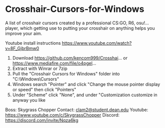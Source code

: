 # Crosshair-Cursors-for-Windows
A list of crosshair cursors created by a professional CS:GO, R6, osu!... player, which getting use to putting your crosshair on anything helps you improve your aim.

Youtube install instructions https://www.youtube.com/watch?v=8F_GjbrBmw0

1. Download 
https://github.com/kencom999/Crosshai...
or 
https://www.mediafire.com/file/o4pgel...
2. Extract with Winrar or 7zip
3. Pull the "Crosshair Cursors for Windows" folder into "C:\Windows\Cursors"
4. Windows search "Pointer" and click "Change the mouse pointer display or speed" then click "Pointers"
5. Under "Scheme" click "None", and under "Customization customize in anyway you like

Boss: Skygrass Chopper
Contact: clam2@student.dean.edu
Youtube: https://www.youtube.com/c/SkygrassChopper
Discord: https://discord.com/invite/Nqza6kg
